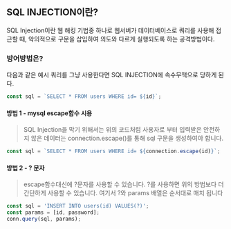 ## SQL INJECTION이란?
SQL Injection이란 웹 해킹 기법중 하나로 웹서버가 데이터베이스로 쿼리를 사용해 접근할 때, 악의적으로 구문을 삽입하여 의도와 다르게 실행되도록 하는 공격방법이다.

### 방어방법은?

다음과 같은 예시 쿼리를 그냥 사용한다면 SQL INJECTION에 속수무책으로 당하게 된다.
```javascript
const sql = `SELECT * FROM users WHERE id= ${id}`;
```

#### 방법 1 - mysql escape함수 시용
> SQL Injection을 막기 위해서는 위의 코드처럼 사용자로 부터 입력받은 안전하지 않은 데이터는 connection.escape()를 통해 sql 구문을 생성하여야 합니다.
```javascript
const sql = `SELECT * FROM users WHERE id= ${connection.escape(id)}`;
```

#### 방법 2 - ? 문자
> escape함수대신에 ?문자를 사용할 수 있습니다. ?를 사용하면 위의 방법보다 더 간단하게 사용할 수 있습니다. 여기서 ?와 params 배열은 순서대로 매치 됩니다
```javascript
const sql = 'INSERT INTO users(id) VALUES(?)';
const params = [id, password];
conn.query(sql, params);
```